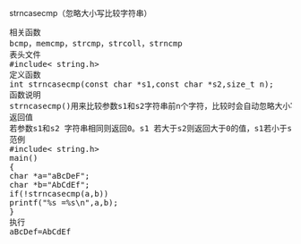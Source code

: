 strncasecmp（忽略大小写比较字符串）
<pre>相关函数
bcmp，memcmp，strcmp，strcoll，strncmp
表头文件
#include< string.h>
定义函数
int strncasecmp(const char *s1,const char *s2,size_t n);
函数说明
strncasecmp()用来比较参数s1和s2字符串前n个字符，比较时会自动忽略大小写的差异。
返回值
若参数s1和s2 字符串相同则返回0。s1 若大于s2则返回大于0的值，s1若小于s2则返回小于0 的值。
范例
#include< string.h>
main()
{
char *a="aBcDeF";
char *b="AbCdEf";
if(!strncasecmp(a,b))
printf("%s =%s\n",a,b);
}
执行
aBcDef=AbCdEf</pre>